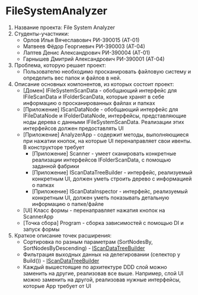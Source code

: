 # FileSystemAnalyzer
1. Название проекта: File System Analyzer
2. Студенты-участники:
    * Орлов Илья Вячеславович РИ-390015 (АТ-01)
    * Матвеев Фёдор Георгиевич РИ-390003 (АТ-04)
    * Лаптев Денис Александрович РИ-390004 (АТ-01)
    * Гарнышев Дмитрий Александрович РИ-390001 (АТ-04)
3. Проблема, которую решает проект:
    * Пользователю необходимо просканировать файловую систему и определить вес папок и файлов в ней.
4. Описание основных компонентов, из которых состоит проект:
    * [Домен] IFileSystemScanData - обобщающий интерфейс для IFileScanData и IFolderScanData, которые хранят в себе информацию о просканированных файлах и папках
    * [Приложение] IScanDataNode - обобщающий интерфейс для IFileDataNode и IFolderDataNode, интерфейсы, представляющие ноды дерева с данными IFileSystemScanData. Реализации этих интерфейсов должен предоставлять UI
    * [Приложение] AnalyzerApp - содержит методы, выполняющиеся при нажатии кнопок, на которые UI перенаправляет свои ивенты. В конструкторе требует
      * [Приложение] Scanner - умеет сканировать конкретные реализации интерфейсов IFolderScanData, с помощью заданной фабрики
      * [Приложение] IScanDataTreeBuilder - интерфейс, реализуемый конкретным UI, должен уметь строить дерево с информацией о папках
      * [Приложение] IScanDataInspector - интерфейс, реализуемый конкретным UI, должен уметь показывать детальную информацию о папке/файле
    * [UI] Класс формы - перенаправляет нажатия кнопок на ScannerApp 
    * [Точка сбора] Program - сборка зависимостей с помощью DI и запуск формы
5. Краткое описание точек расширения:
    * Сортировка по разным параметрам (SortNodesBy, SortNodesByDescending) - [IScanDataTreeBuilder](https://github.com/Fakumen/FileSystemAnalyzer/blob/main/FileSystemAnalyzer/App/Interfaces/IScanDataTreeBuilder.cs)
    * Фильтрация выходных данных на делегировании (селектор у Build()) - [IScanDataTreeBuilder](https://github.com/Fakumen/FileSystemAnalyzer/blob/main/FileSystemAnalyzer/App/Interfaces/IScanDataTreeBuilder.cs)
    * Каждый вышестоящие по архитектуре DDD слой можно заменить на другие, реализовав все выше. Например, слой UI можно заменить на другой, реализовав нужные интерфейсы, которые App требует от UI
